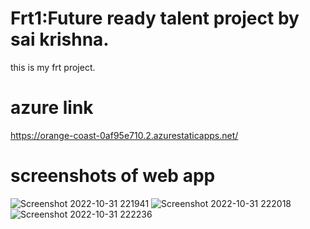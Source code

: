 # Frt1:Future ready talent project by sai krishna.
this is my frt project.

# azure link 
https://orange-coast-0af95e710.2.azurestaticapps.net/

# screenshots of web app
![Screenshot 2022-10-31 221941](https://user-images.githubusercontent.com/105770061/199064497-9c2ec725-b0bc-4a76-a8c4-75c13225af9c.png)
![Screenshot 2022-10-31 222018](https://user-images.githubusercontent.com/105770061/199064569-b00871ee-a200-4f0a-909f-dec4bd402933.png)
![Screenshot 2022-10-31 222236](https://user-images.githubusercontent.com/105770061/199064596-7681d419-6b16-40e7-8fdd-3a4c2dbbfeaf.png)




